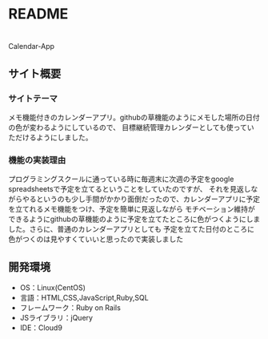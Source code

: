 # README

# <!--ここにアプリ名を入力-->
Calendar-App
​
## サイト概要
### サイトテーマ
<!--何を『目的』とし、どのような『分類』なのかを簡潔に書く-->
メモ機能付きのカレンダーアプリ。githubの草機能のようにメモした場所の日付の色が変わるようにしているので、
目標継続管理カレンダーとしても使っていただけるようにしました。

### 機能の実装理由
プログラミングスクールに通っている時に毎週末に次週の予定をgoogle spreadsheetsで予定を立てるということをしていたのですが、
それを見返しながらやるというのも少し手間がかかり面倒だったので、カレンダーアプリに予定を立てれるメモ機能をつけ、予定を簡単に見返しながら
モチベーション維持ができるようにgithubの草機能のように予定を立てたところに色がつくようにしました。さらに、普通のカレンダーアプリとしても
予定を立てた日付のところに色がつくのは見やすくていいと思ったので実装しました

## 開発環境
- OS：Linux(CentOS)
- 言語：HTML,CSS,JavaScript,Ruby,SQL
- フレームワーク：Ruby on Rails
- JSライブラリ：jQuery
- IDE：Cloud9

